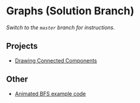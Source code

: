 # Graphs (Solution Branch)

_Switch to the `master` branch for instructions._

## Projects

- [Drawing Connected Components](projects/graph)

## Other

- [Animated BFS example code](projects/bfsanim)
